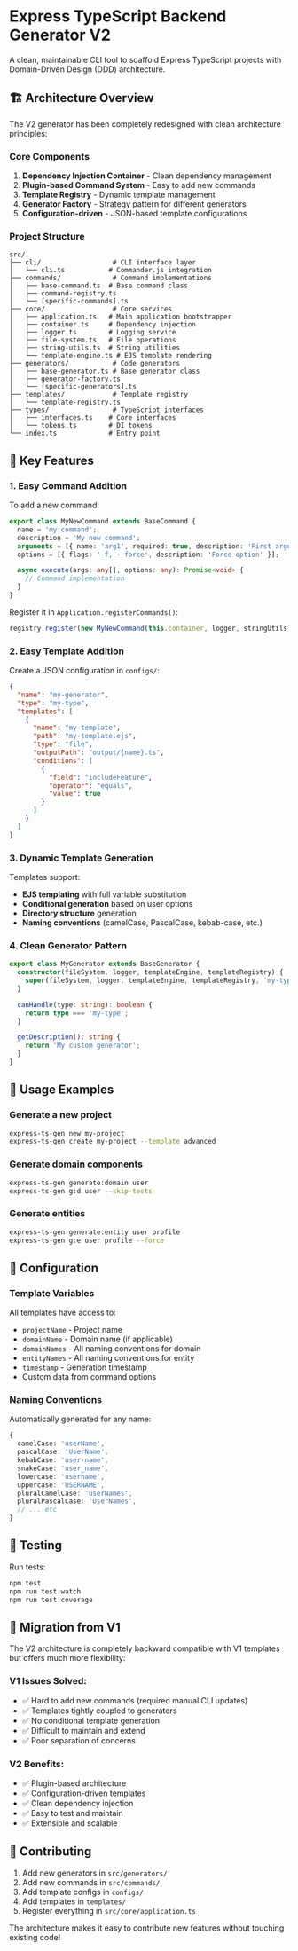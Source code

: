 # Express TypeScript Backend Generator V2

A clean, maintainable CLI tool to scaffold Express TypeScript projects with Domain-Driven Design (DDD) architecture.

## 🏗️ Architecture Overview

The V2 generator has been completely redesigned with clean architecture principles:

### Core Components

1. **Dependency Injection Container** - Clean dependency management
2. **Plugin-based Command System** - Easy to add new commands
3. **Template Registry** - Dynamic template management
4. **Generator Factory** - Strategy pattern for different generators
5. **Configuration-driven** - JSON-based template configurations

### Project Structure

```
src/
├── cli/                  # CLI interface layer
│   └── cli.ts           # Commander.js integration
├── commands/             # Command implementations
│   ├── base-command.ts  # Base command class
│   ├── command-registry.ts
│   └── [specific-commands].ts
├── core/                 # Core services
│   ├── application.ts   # Main application bootstrapper
│   ├── container.ts     # Dependency injection
│   ├── logger.ts        # Logging service
│   ├── file-system.ts   # File operations
│   ├── string-utils.ts  # String utilities
│   └── template-engine.ts # EJS template rendering
├── generators/           # Code generators
│   ├── base-generator.ts # Base generator class
│   ├── generator-factory.ts
│   └── [specific-generators].ts
├── templates/            # Template registry
│   └── template-registry.ts
├── types/                # TypeScript interfaces
│   ├── interfaces.ts    # Core interfaces
│   └── tokens.ts        # DI tokens
└── index.ts             # Entry point
```

## 🚀 Key Features

### 1. Easy Command Addition

To add a new command:

```typescript
export class MyNewCommand extends BaseCommand {
  name = 'my:command';
  description = 'My new command';
  arguments = [{ name: 'arg1', required: true, description: 'First argument' }];
  options = [{ flags: '-f, --force', description: 'Force option' }];

  async execute(args: any[], options: any): Promise<void> {
    // Command implementation
  }
}
```

Register it in `Application.registerCommands()`:

```typescript
registry.register(new MyNewCommand(this.container, logger, stringUtils, generatorFactory));
```

### 2. Easy Template Addition

Create a JSON configuration in `configs/`:

```json
{
  "name": "my-generator",
  "type": "my-type",
  "templates": [
    {
      "name": "my-template",
      "path": "my-template.ejs",
      "type": "file",
      "outputPath": "output/{name}.ts",
      "conditions": [
        {
          "field": "includeFeature",
          "operator": "equals", 
          "value": true
        }
      ]
    }
  ]
}
```

### 3. Dynamic Template Generation

Templates support:
- **EJS templating** with full variable substitution
- **Conditional generation** based on user options
- **Directory structure** generation
- **Naming conventions** (camelCase, PascalCase, kebab-case, etc.)

### 4. Clean Generator Pattern

```typescript
export class MyGenerator extends BaseGenerator {
  constructor(fileSystem, logger, templateEngine, templateRegistry) {
    super(fileSystem, logger, templateEngine, templateRegistry, 'my-type');
  }

  canHandle(type: string): boolean {
    return type === 'my-type';
  }

  getDescription(): string {
    return 'My custom generator';
  }
}
```

## 📝 Usage Examples

### Generate a new project
```bash
express-ts-gen new my-project
express-ts-gen create my-project --template advanced
```

### Generate domain components
```bash
express-ts-gen generate:domain user
express-ts-gen g:d user --skip-tests
```

### Generate entities
```bash
express-ts-gen generate:entity user profile
express-ts-gen g:e user profile --force
```

## 🔧 Configuration

### Template Variables

All templates have access to:
- `projectName` - Project name
- `domainName` - Domain name (if applicable)
- `domainNames` - All naming conventions for domain
- `entityNames` - All naming conventions for entity
- `timestamp` - Generation timestamp
- Custom data from command options

### Naming Conventions

Automatically generated for any name:
```typescript
{
  camelCase: 'userName',
  pascalCase: 'UserName', 
  kebabCase: 'user-name',
  snakeCase: 'user_name',
  lowercase: 'username',
  uppercase: 'USERNAME',
  pluralCamelCase: 'userNames',
  pluralPascalCase: 'UserNames',
  // ... etc
}
```

## 🧪 Testing

Run tests:
```bash
npm test
npm run test:watch
npm run test:coverage
```

## 🔄 Migration from V1

The V2 architecture is completely backward compatible with V1 templates but offers much more flexibility:

### V1 Issues Solved:
- ✅ Hard to add new commands (required manual CLI updates)
- ✅ Templates tightly coupled to generators 
- ✅ No conditional template generation
- ✅ Difficult to maintain and extend
- ✅ Poor separation of concerns

### V2 Benefits:
- ✅ Plugin-based architecture
- ✅ Configuration-driven templates
- ✅ Clean dependency injection
- ✅ Easy to test and maintain
- ✅ Extensible and scalable

## 🤝 Contributing

1. Add new generators in `src/generators/`
2. Add new commands in `src/commands/`
3. Add template configs in `configs/`
4. Add templates in `templates/`
5. Register everything in `src/core/application.ts`

The architecture makes it easy to contribute new features without touching existing code!
